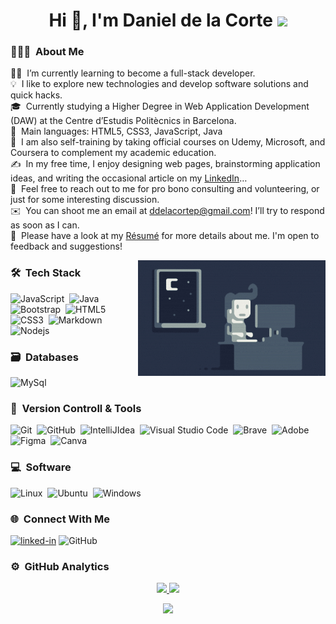 <h1 align="center">Hi 👋, I'm Daniel de la Corte <img height="40" src="https://emoji.gg/assets/emoji/7333-parrotdance.gif"></h1>

### 👨🏻‍💻 &nbsp;About Me

👨‍💻 &nbsp;I’m currently learning to become a full-stack developer. <br>
💡 &nbsp;I like to explore new technologies and develop software solutions and quick hacks.<br>
🎓 &nbsp;Currently studying a Higher Degree in Web Application Development (DAW) at the Centre d’Estudis Politècnics in Barcelona.<br>
🌟 &nbsp;Main languages: HTML5, CSS3, JavaScript, Java<br>
🌱 &nbsp;I am also self-training by taking official courses on Udemy, Microsoft, and Coursera to complement my academic education.<br>
✍️ &nbsp;In my free time, I enjoy designing web pages, brainstorming application ideas, and writing the occasional article on my [LinkedIn](https://www.linkedin.com/in/danieldelacorte/)…<br>
💬 &nbsp;Feel free to reach out to me for pro bono consulting and volunteering, or just for some interesting discussion.<br>
✉️ &nbsp;You can shoot me an email at ddelacortep@gmail.com! I’ll try to respond as soon as I can.<br>
📄 &nbsp;Please have a look at my [Résumé](https://drive.google.com/file/d/19IDpNOwZHN-RAJJW5p-Y4DlBdECbkIYO/view?usp=drive_link) for more details about me. I'm open to feedback and suggestions!<br>


<img alt="Night Coding" src="https://raw.githubusercontent.com/AVS1508/AVS1508/master/assets/Night-Coding.gif" align="right"/>

### 🛠 &nbsp;Tech Stack
![JavaScript](https://img.shields.io/badge/javascript-%23323330.svg?style=for-the-badge&logo=javascript&logoColor=%23F7DF1E)&nbsp;
![Java](https://img.shields.io/badge/java-%23ED8B00.svg?style=for-the-badge&logo=java&logoColor=white)&nbsp;
![Bootstrap](https://img.shields.io/badge/bootstrap-%23563D7C.svg?style=for-the-badge&logo=bootstrap&logoColor=white)&nbsp;
![HTML5](https://img.shields.io/badge/html5-%23E34F26.svg?style=for-the-badge&logo=html5&logoColor=white)&nbsp;
![CSS3](https://img.shields.io/badge/css3-%231572B6.svg?style=for-the-badge&logo=css3&logoColor=white)&nbsp;
![Markdown](https://img.shields.io/badge/markdown-%23000000.svg?style=for-the-badge&logo=markdown&logoColor=white)&nbsp;
![Nodejs](https://img.shields.io/badge/node.js-%2343853D.svg?style=for-the-badge&logo=node-dot-js&logoColor=white)&nbsp;

### 🗃 &nbsp;Databases

![MySql](https://img.shields.io/badge/MySQL-00000F?style=for-the-badge&logo=mysql&logoColor=white)&nbsp;

### 🧰 &nbsp;Version Controll & Tools 

![Git](https://img.shields.io/badge/git-%23F05033.svg?style=for-the-badge&logo=git&logoColor=white)&nbsp;
![GitHub](https://img.shields.io/badge/github-%23121011.svg?style=for-the-badge&logo=github&logoColor=white)&nbsp;
![IntelliJIdea](https://img.shields.io/badge/IntelliJ_IDEA-000000.svg?style=for-the-badge&logo=intellij-idea&logoColor=white)&nbsp;
![Visual Studio Code](https://img.shields.io/badge/Visual%20Studio%20Code-0078d7.svg?style=for-the-badge&logo=visual-studio-code&logoColor=white)&nbsp;
![Brave](https://img.shields.io/badge/Brave-FB542B?style=for-the-badge&logo=Brave&logoColor=white)&nbsp;
![Adobe](https://img.shields.io/badge/adobe-%23FF0000.svg?style=for-the-badge&logo=adobe&logoColor=white)&nbsp;
![Figma](https://img.shields.io/badge/figma-%23F24E1E.svg?style=for-the-badge&logo=figma&logoColor=white)&nbsp;
![Canva](https://img.shields.io/badge/Canva-%2300C4CC.svg?style=for-the-badge&logo=Canva&logoColor=white)&nbsp;


### 💻 &nbsp;Software 

![Linux](https://img.shields.io/badge/Linux-FCC624?style=for-the-badge&logo=linux&logoColor=black)&nbsp;
![Ubuntu](https://img.shields.io/badge/Ubuntu-orange?style=for-the-badge&logo=ubuntu&logoColor=blue&cacheSeconds=360)&nbsp;
![Windows](https://img.shields.io/badge/Windows-blue?style=for-the-badge&logo=microsoft&logoColor=blue&cacheSeconds=360)&nbsp;

### 🌐 &nbsp;Connect With Me

[<img align="top" alt="linked-in" src="https://img.shields.io/badge/linkedin-%230077B5.svg?&style=for-the-badge&logo=linkedin&logoColor=white" />](https://www.linkedin.com/in/danieldelacorte/) ![GitHub](https://img.shields.io/badge/GitHub-%2312100E.svg?&style=for-the-badge&logo=Github&logoColor=white)

### ⚙️ &nbsp;GitHub Analytics

<p align="center">
  <a href="https://github.com/ddelacortep/ddelacortep">
    <img height="180em" src="https://github-readme-stats-eight-theta.vercel.app/api?username=ddelacortep&show_icons=true&theme=algolia&include_all_commits=true&count_private=true"/>
  </a>
  <a href="https://github.com/ddelacortep/ddelacortep">
    <img height="180em" src="https://github-readme-stats-eight-theta.vercel.app/api/top-langs/?username=ddelacortep&layout=compact&langs_count=8&theme=algolia"/>
  </a>
</p>

<p align="center">
  <img height="180em" src="https://github-readme-streak-stats.herokuapp.com/?user=AdityaKanoi2001&theme=dark&hide_border=true"/>
</p>
